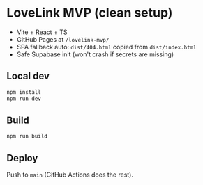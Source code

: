 # LoveLink MVP (clean setup)

- Vite + React + TS
- GitHub Pages at `/lovelink-mvp/`
- SPA fallback auto: `dist/404.html` copied from `dist/index.html`
- Safe Supabase init (won't crash if secrets are missing)

## Local dev
```bash
npm install
npm run dev
```

## Build
```bash
npm run build
```

## Deploy
Push to `main` (GitHub Actions does the rest).
